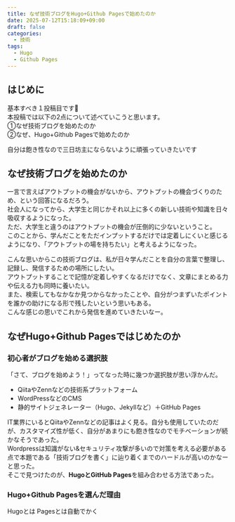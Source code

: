 ```yaml
---
title: なぜ技術ブログをHugo+Github Pagesで始めたのか
date: 2025-07-12T15:18:09+09:00
draft: false
categories:
  - 技術
tags:
  - Hugo
  - Github Pages
---
```


## はじめに
基本すべき１投稿目です👏  
本投稿では以下の2点について述べていこうと思います。  
①なぜ技術ブログを始めたのか   
②なぜ、Hugo+Github Pagesで始めたのか  

自分は飽き性なので三日坊主にならないように頑張っていきたいです

## なぜ技術ブログを始めたのか
一言で言えばアウトプットの機会がないから、アウトプットの機会づくりのため、という回答になるだろう。  
社会人になってから、大学生と同じかそれ以上に多くの新しい技術や知識を日々吸収するようになった。  
ただ、大学生と違うのはアウトプットの機会が圧倒的に少ないということ。  
このことから、学んだことをただインプットするだけでは定着しにくいと感じるようになり、「アウトプットの場を持ちたい」と考えるようになった。  

こんな思いからこの技術ブログは、私が日々学んだことを自分の言葉で整理し、記録し、発信するための場所にしたい。  
アウトプットすることで記憶が定着しやすくなるだけでなく、文章にまとめる力や伝える力も同時に養いたい。  
また、検索してもなかなか見つからなかったことや、自分がつまずいたポイントを誰かの助けになる形で残したいという思いもある。  
こんな感じの思いでこれから発信を進めていきたいなー。  

## なぜHugo+Github Pagesではじめたのか
### 初心者がブログを始める選択肢
「さて、ブログを始めよう！」ってなった時に幾つか選択肢が思い浮かんだ。

- QiitaやZennなどの技術系プラットフォーム
- WordPressなどのCMS
- 静的サイトジェネレーター（Hugo、Jekyllなど）＋GitHub Pages

IT業界にいるとQiitaやZennなどの記事はよく見る。自分も使用していたのだが、カスタマイズ性が低く、自分があまりにも飽き性なのでモチベーションが続かなそうであった。  
Wordpressは知識がない&セキュリティ攻撃が多いので対策を考える必要がある点で本題である「技術ブログを書く」に辿り着くまでのハードルが高いのかなーと思った。  
そこで見つけたのが、**HugoとGitHub Pages**を組み合わせる方法であった。

### Hugo+Github Pagesを選んだ理由
Hugoとは
Pagesとは自動でかく


